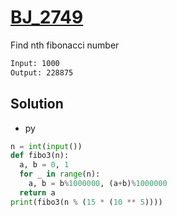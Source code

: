 # [BJ_2749](https://acmicpc.net/problem/2749)

Find nth fibonacci number

```txt
Input: 1000
Output: 228875
```

## Solution

* py

```py
n = int(input())
def fibo3(n):
  a, b = 0, 1
  for _ in range(n):
    a, b = b%1000000, (a+b)%1000000
  return a
print(fibo3(n % (15 * (10 ** 5))))
```
